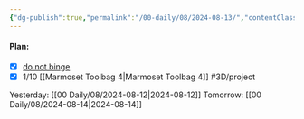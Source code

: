 ```yaml
---
{"dg-publish":true,"permalink":"/00-daily/08/2024-08-13/","contentClasses":"daily Tuesday page-white","noteIcon":"","created":"2025-01-21T01:20:16.260+10:00","updated":"2025-01-21T15:25:26.652+10:00"}
---
```


#### Plan:
- [x] [do not binge](Daily.md)
- [x] 1/10 [[Marmoset Toolbag 4\|Marmoset Toolbag 4]] #3D/project

Yesterday: [[00 Daily/08/2024-08-12\|2024-08-12]]
Tomorrow: [[00 Daily/08/2024-08-14\|2024-08-14]]